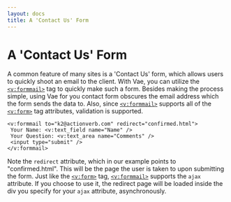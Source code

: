 ```yaml
---
layout: docs
title: A 'Contact Us' Form
---
```


# A 'Contact Us' Form

A common feature of many sites is a 'Contact Us' form, which allows
users to quickly shoot an email to the client. With Vae, you can utilize
the [`<v:formmail>`](#v_formmail) tag to quickly make such a form.
Besides making the process simple, using Vae for you contact form
obscures the email address which the form sends the data to. Also, since
[`<v:formmail>`](#v_formmail) supports all of the [`<v:form>`](#v_form)
tag attributes, validation is supported.

    <v:formmail to="k2@actionverb.com" redirect="confirmed.html">
     Your Name: <v:text_field name="Name" />
     Your Question: <v:text_area name="Comments" />
     <input type="submit" />
    </v:formmail>

Note the `redirect` attribute, which in our example points to
"confirmed.html". This will be the page the user is taken to upon
submitting the form. Just like the [`<v:form>`](#v_form) tag,
[`<v:formmail>`](#v_formmail) supports the `ajax` attribute. If you
choose to use it, the redirect page will be loaded inside the div you
specify for your `ajax` attribute, asynchronously.
